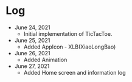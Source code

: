 # Log

- June 24, 2021
  - Initial implementation of TicTacToe.
- June 25, 2021
  - Added AppIcon - XLB(XiaoLongBao)
- June 26, 2021
  - Added Animation
- June 27, 2021
  - Added Home screen and information log